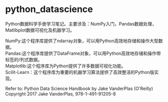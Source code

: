 # python_datascience
Python数据科学手册学习笔记。主要涉及：NumPy入门，Pandas数据处理，Matlibplot数据可视化及机器学习。
  
NumPy:这个程序库提供了ndarray对象，可以用Python高效地存储和操作大型数据。  
Pandas:这个程序库提供了DataFrame对象，可以用Python高效地存储和操作带标签的/列式数据。  
Matplotlib:这个程序库为Python提供了许多数据可视化功能。  
Scilit-Learn：这个程序库为重要的机器学习算法提供了高效整洁的Python版实现。
  
Refer to:
Python Data Science Handbook by Jake VanderPlas (O'Reilly)
Copyright 2017 Jake VanderPlas, 978-1-491-91205-8
